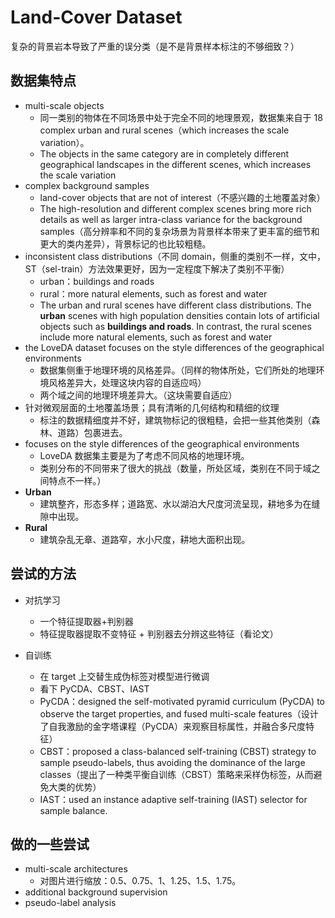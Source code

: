# Land-Cover Dataset

复杂的背景岩本导致了严重的误分类（是不是背景样本标注的不够细致？）

## 数据集特点

- multi-scale objects
    - 同一类别的物体在不同场景中处于完全不同的地理景观，数据集来自于 18 complex urban and rural scenes（which increases the scale variation）。
    - The objects in the same category are in completely different geographical landscapes in the different scenes, which increases the scale variation
- complex background samples
    -  land-cover objects that are not of interest（不感兴趣的土地覆盖对象）
    -  The high-resolution and different complex scenes bring more rich details as well as larger intra-class variance for the background samples（高分辨率和不同的复杂场景为背景样本带来了更丰富的细节和更大的类内差异），背景标记的也比较粗糙。
- inconsistent class distributions（不同 domain，侧重的类别不一样，文中，ST（sel-train）方法效果更好，因为一定程度下解决了类别不平衡）
    - urban：buildings and roads
    - rural：more natural elements, such as forest and water
    - The urban and rural scenes have different class distributions. The **urban** scenes with high population densities contain lots of artificial objects such as **buildings and roads**. In contrast, the rural scenes include more natural elements, such as forest and water
- the LoveDA dataset focuses on the style differences of the geographical environments
    - 数据集侧重于地理环境的风格差异。（同样的物体所处，它们所处的地理环境风格差异大，处理这块内容的自适应吗）
    - 两个域之间的地理环境差异大。（这块需要自适应）
- 针对微观层面的土地覆盖场景；具有清晰的几何结构和精细的纹理
    - 标注的数据精细度并不好，建筑物标记的很粗糙，会把一些其他类别（森林、道路）包裹进去。
- focuses on the style differences of the geographical environments
    - LoveDA 数据集主要是为了考虑不同风格的地理环境。
    - 类别分布的不同带来了很大的挑战（数量，所处区域，类别在不同于域之间特点不一样。）
- **Urban**
    - 建筑整齐，形态多样；道路宽、水以湖泊大尺度河流呈现，耕地多为在缝隙中出现。
- **Rural**
    - 建筑杂乱无章、道路窄，水小尺度，耕地大面积出现。

## 尝试的方法

- 对抗学习

    - 一个特征提取器+判别器
    - 特征提取器提取不变特征 + 判别器去分辨这些特征（看论文）

- 自训练

    - 在 target 上交替生成伪标签对模型进行微调
    - 看下 PyCDA、CBST、IAST
    - PyCDA：designed the self-motivated pyramid curriculum (PyCDA) to observe the target properties, and fused multi-scale features（设计了自我激励的金字塔课程（PyCDA）来观察目标属性，并融合多尺度特征）
    - CBST：proposed a class-balanced self-training (CBST) strategy to sample pseudo-labels, thus avoiding the dominance of the large classes（提出了一种类平衡自训练（CBST）策略来采样伪标签，从而避免大类的优势）
    - IAST：used an instance adaptive self-training (IAST) selector for sample balance.
    
    

## 做的一些尝试

- multi-scale architectures
    - 对图片进行缩放：0.5、0.75、1、1.25、1.5、1.75。
- additional background supervision
- pseudo-label analysis

